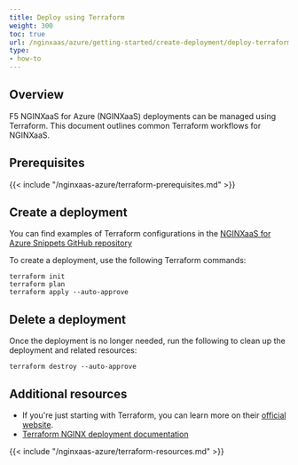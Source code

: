 ```yaml
---
title: Deploy using Terraform
weight: 300
toc: true
url: /nginxaas/azure/getting-started/create-deployment/deploy-terraform/
type:
- how-to
---
```


## Overview

F5 NGINXaaS for Azure (NGINXaaS) deployments can be managed using Terraform. This document outlines common Terraform workflows for NGINXaaS.

## Prerequisites

{{< include "/nginxaas-azure/terraform-prerequisites.md" >}}

## Create a deployment

You can find examples of Terraform configurations in the [NGINXaaS for Azure Snippets GitHub repository](https://github.com/nginxinc/nginxaas-for-azure-snippets/tree/main/terraform/deployments/create-or-update)

To create a deployment, use the following Terraform commands:

   ```shell
   terraform init
   terraform plan
   terraform apply --auto-approve
   ```

## Delete a deployment

Once the deployment is no longer needed, run the following to clean up the deployment and related resources:

   ```shell
   terraform destroy --auto-approve
   ```

## Additional resources

- If you're just starting with Terraform, you can learn more on their [official website](https://www.terraform.io/).
- [Terraform NGINX deployment documentation](https://registry.terraform.io/providers/hashicorp/azurerm/latest/docs/resources/nginx_deployment)

{{< include "/nginxaas-azure/terraform-resources.md" >}}